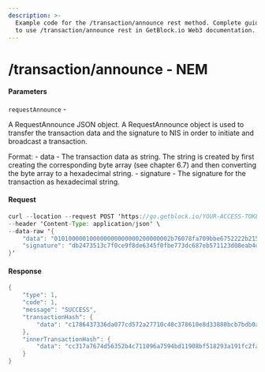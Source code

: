 ```yaml
---
description: >-
  Example code for the /transaction/announce rest method. Сomplete guide on how
  to use /transaction/announce rest in GetBlock.io Web3 documentation.
---
```


# /transaction/announce - NEM

#### Parameters

`requestAnnounce` -

A RequestAnnounce JSON object. A RequestAnnounce object is used to transfer the transaction data and the signature to NIS in order to initiate and broadcast a transaction.

Format: - data - The transaction data as string. The string is created by first creating the corresponding byte array (see chapter 6.7) and then converting the byte array to a hexadecimal string. - signature - The signature for the transaction as hexadecimal string.

#### Request

```java
curl --location --request POST 'https://go.getblock.io/YOUR-ACCESS-TOKEN/transaction/announce' \
--header 'Content-Type: application/json' \
--data-raw '{
    "data": "010100000100000000000000200000002b76078fa709bbe6752222b215abc7ec0152ffe831fb4f9aed3e7749a425900a00093d0000000000000000002800000054444e46555946584f5353334e4e4c4f35465a5348535a49354c33374b4e5149454850554d584c54c0d45407000000000b00000001000000030000000c3215",
    "signature": "db2473513c7f0ce9f8de6345f0fbe773dc687eb571123d08eab4d98f96849eaeb63fa8756fb6c59d9b9d0e551537c1cdad4a564747ff9291db4a88b65c97c10d"
}'
```

#### Response

```java
{
    "type": 1,
    "code": 1,
    "message": "SUCCESS",
    "transactionHash": {
        "data": "c1786437336da077cd572a27710c40c378610e8d33880bcb7bdb0a42e3d35586"
    },
    "innerTransactionHash": {
        "data": "cc317a7674d56352b4c711096a7594bd11908bf518293a191fc2faa12eac0fbb"
    }
}
```
